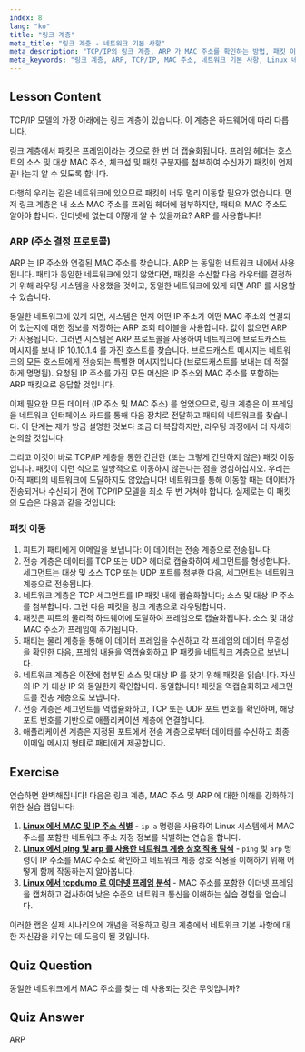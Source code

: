 ```yaml
---
index: 8
lang: "ko"
title: "링크 계층"
meta_title: "링크 계층 - 네트워크 기본 사항"
meta_description: "TCP/IP의 링크 계층, ARP 가 MAC 주소를 확인하는 방법, 패킷 이동에 대해 알아보세요. 이 Linux 네트워킹 튜토리얼을 통해 네트워크 기본 사항을 이해하세요."
meta_keywords: "링크 계층, ARP, TCP/IP, MAC 주소, 네트워크 기본 사항, Linux 네트워킹, 초급, 튜토리얼"
---
```


## Lesson Content

TCP/IP 모델의 가장 아래에는 링크 계층이 있습니다. 이 계층은 하드웨어에 따라 다릅니다.

링크 계층에서 패킷은 프레임이라는 것으로 한 번 더 캡슐화됩니다. 프레임 헤더는 호스트의 소스 및 대상 MAC 주소, 체크섬 및 패킷 구분자를 첨부하여 수신자가 패킷이 언제 끝나는지 알 수 있도록 합니다.

다행히 우리는 같은 네트워크에 있으므로 패킷이 너무 멀리 이동할 필요가 없습니다. 먼저 링크 계층은 내 소스 MAC 주소를 프레임 헤더에 첨부하지만, 패티의 MAC 주소도 알아야 합니다. 인터넷에 없는데 어떻게 알 수 있을까요? ARP 를 사용합니다!

### ARP (주소 결정 프로토콜)

ARP 는 IP 주소와 연결된 MAC 주소를 찾습니다. ARP 는 동일한 네트워크 내에서 사용됩니다. 패티가 동일한 네트워크에 있지 않았다면, 패킷을 수신할 다음 라우터를 결정하기 위해 라우팅 시스템을 사용했을 것이고, 동일한 네트워크에 있게 되면 ARP 를 사용할 수 있습니다.

동일한 네트워크에 있게 되면, 시스템은 먼저 어떤 IP 주소가 어떤 MAC 주소와 연결되어 있는지에 대한 정보를 저장하는 ARP 조회 테이블을 사용합니다. 값이 없으면 ARP 가 사용됩니다. 그러면 시스템은 ARP 프로토콜을 사용하여 네트워크에 브로드캐스트 메시지를 보내 IP 10.10.1.4 를 가진 호스트를 찾습니다. 브로드캐스트 메시지는 네트워크의 모든 호스트에게 전송되는 특별한 메시지입니다 (브로드캐스트를 보내는 데 적절하게 명명됨). 요청된 IP 주소를 가진 모든 머신은 IP 주소와 MAC 주소를 포함하는 ARP 패킷으로 응답할 것입니다.

이제 필요한 모든 데이터 (IP 주소 및 MAC 주소) 를 얻었으므로, 링크 계층은 이 프레임을 네트워크 인터페이스 카드를 통해 다음 장치로 전달하고 패티의 네트워크를 찾습니다. 이 단계는 제가 방금 설명한 것보다 조금 더 복잡하지만, 라우팅 과정에서 더 자세히 논의할 것입니다.

그리고 이것이 바로 TCP/IP 계층을 통한 간단한 (또는 그렇게 간단하지 않은) 패킷 이동입니다. 패킷이 이런 식으로 일방적으로 이동하지 않는다는 점을 명심하십시오. 우리는 아직 패티의 네트워크에 도달하지도 않았습니다! 네트워크를 통해 이동할 때는 데이터가 전송되거나 수신되기 전에 TCP/IP 모델을 최소 두 번 거쳐야 합니다. 실제로는 이 패킷의 모습은 다음과 같을 것입니다:

### 패킷 이동

1. 피트가 패티에게 이메일을 보냅니다: 이 데이터는 전송 계층으로 전송됩니다.
2. 전송 계층은 데이터를 TCP 또는 UDP 헤더로 캡슐화하여 세그먼트를 형성합니다. 세그먼트는 대상 및 소스 TCP 또는 UDP 포트를 첨부한 다음, 세그먼트는 네트워크 계층으로 전송됩니다.
3. 네트워크 계층은 TCP 세그먼트를 IP 패킷 내에 캡슐화합니다; 소스 및 대상 IP 주소를 첨부합니다. 그런 다음 패킷을 링크 계층으로 라우팅합니다.
4. 패킷은 피트의 물리적 하드웨어에 도달하여 프레임으로 캡슐화됩니다. 소스 및 대상 MAC 주소가 프레임에 추가됩니다.
5. 패티는 물리 계층을 통해 이 데이터 프레임을 수신하고 각 프레임의 데이터 무결성을 확인한 다음, 프레임 내용을 역캡슐화하고 IP 패킷을 네트워크 계층으로 보냅니다.
6. 네트워크 계층은 이전에 첨부된 소스 및 대상 IP 를 찾기 위해 패킷을 읽습니다. 자신의 IP 가 대상 IP 와 동일한지 확인합니다. 동일합니다! 패킷을 역캡슐화하고 세그먼트를 전송 계층으로 보냅니다.
7. 전송 계층은 세그먼트를 역캡슐화하고, TCP 또는 UDP 포트 번호를 확인하며, 해당 포트 번호를 기반으로 애플리케이션 계층에 연결합니다.
8. 애플리케이션 계층은 지정된 포트에서 전송 계층으로부터 데이터를 수신하고 최종 이메일 메시지 형태로 패티에게 제공합니다.

## Exercise

연습하면 완벽해집니다! 다음은 링크 계층, MAC 주소 및 ARP 에 대한 이해를 강화하기 위한 실습 랩입니다:

1. **[Linux 에서 MAC 및 IP 주소 식별](https://labex.io/ko/labs/linux-identify-mac-and-ip-addresses-in-linux-592731)** - `ip a` 명령을 사용하여 Linux 시스템에서 MAC 주소를 포함한 네트워크 주소 지정 정보를 식별하는 연습을 합니다.
2. **[Linux 에서 ping 및 arp 를 사용한 네트워크 계층 상호 작용 탐색](https://labex.io/ko/labs/linux-explore-network-layer-interaction-with-ping-and-arp-in-linux-592746)** - `ping` 및 `arp` 명령이 IP 주소를 MAC 주소로 확인하고 네트워크 계층 상호 작용을 이해하기 위해 어떻게 함께 작동하는지 알아봅니다.
3. **[Linux 에서 tcpdump 로 이더넷 프레임 분석](https://labex.io/ko/labs/linux-analyze-ethernet-frames-with-tcpdump-in-linux-592765)** - MAC 주소를 포함한 이더넷 프레임을 캡처하고 검사하여 낮은 수준의 네트워크 통신을 이해하는 실습 경험을 얻습니다.

이러한 랩은 실제 시나리오에 개념을 적용하고 링크 계층에서 네트워크 기본 사항에 대한 자신감을 키우는 데 도움이 될 것입니다.

## Quiz Question

동일한 네트워크에서 MAC 주소를 찾는 데 사용되는 것은 무엇입니까?

## Quiz Answer

ARP
